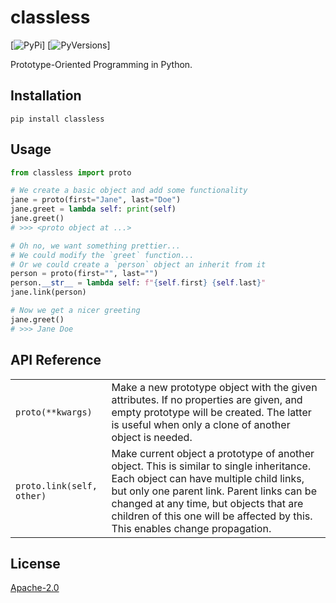 classless
=========
[![PyPi](https://badge.fury.io/py/classless.svg)]
[![PyVersions](https://img.shields.io/pypi/pyversions/classless.svg)]

Prototype-Oriented Programming in Python.

Installation
------------
`pip install classless`

Usage
-----
```Python
from classless import proto

# We create a basic object and add some functionality
jane = proto(first="Jane", last="Doe")
jane.greet = lambda self: print(self)
jane.greet()
# >>> <proto object at ...>

# Oh no, we want something prettier...
# We could modify the `greet` function...
# Or we could create a `person` object an inherit from it
person = proto(first="", last="")
person.__str__ = lambda self: f"{self.first} {self.last}"
jane.link(person)

# Now we get a nicer greeting
jane.greet()
# >>> Jane Doe
```

API Reference
-------------
| | |
| --- | --- |
| `proto(**kwargs)` | Make a new prototype object with the given attributes. If no properties are given, and empty prototype will be created. The latter is useful when only a clone of another object is needed. |
| `proto.link(self, other)` | Make current object a prototype of another object. This is similar to single inheritance. Each object can have multiple child links, but only one parent link. Parent links can be changed at any time, but objects that are children of this one will be affected by this. This enables change propagation. |

License
-------
[Apache-2.0](./LICENSE)
